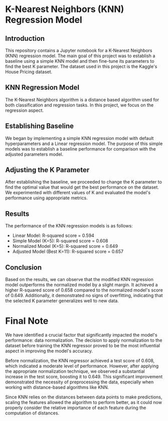 # K-Nearest Neighbors (KNN) Regression Model

## Introduction
This repository contains a Jupyter notebook for a K-Nearest Neighbors (KNN) regression model. The main goal of this project was to establish a baseline using a simple KNN model and then fine-tune its parameters to find the best K parameter. The dataset used in this project is the Kaggle's House Pricing dataset. 


## KNN Regression Model
The K-Nearest Neighbors algorithm is a distance based algorithm used for both classification and regression tasks. In this project, we focus on the regression aspect.

## Establishing Baseline
We began by implementing a simple KNN regression model with default hyperparameters and a Linear regression model. The purpose of this simple models was to establish a baseline performance for comparison with the adjusted parameters model.

## Adjusting the K Parameter
After establishing the baseline, we proceeded to change the K parameter to find the optimal value that would get the best performance on the dataset. We experimented with different values of K and evaluated the model's performance using appropriate metrics.

## Results
The performance of the KNN regression models is as follows:

- Linear Model: R-squared score = 0.594
- Simple Model (K=5): R-squared score = 0.608
- Normalized Model (K=5): R-squared score = 0.649
- Adjusted Model (Best K=11): R-squared score = 0.657


  

## Conclusion
Based on the results, we can observe that the modified KNN regression model outperforms the normalized model by a slight margin. It achieved a higher R-squared score of 0.658 compared to the normalized model's score of 0.649. Additionally, it demonstrated no signs of overfitting, indicating that the selected K parameter generalizes well to new data.

# Final Note

We have identified a crucial factor that significantly impacted the model's performance: data normalization. The decision to apply normalization to the dataset before training the KNN regressor proved to be the most influential aspect in improving the model's accuracy.

Before normalization, the KNN regressor achieved a test score of 0.608, which indicated a moderate level of performance. However, after applying the appropriate normalization technique, we observed a substantial increase in the test score, boosting it to 0.649. This significant improvement demonstrated the necessity of preprocessing the data, especially when working with distance-based algorithms like KNN.

Since KNN relies on the distances between data points to make predictions, scaling the features allowed the algorithm to perform better, as it could now properly consider the relative importance of each feature during the computation of distances.


